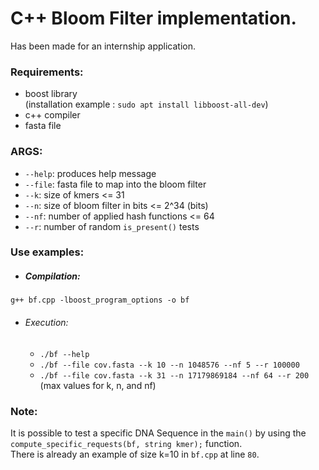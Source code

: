 # C++ Bloom Filter implementation.  
  
Has been made for an internship application.

### Requirements:  
- boost library  
(installation example : `sudo apt install libboost-all-dev`)
- c++ compiler
- fasta file

### ARGS:  
- `--help`: produces help message
- `--file`: fasta file to map into the bloom filter
- `--k`: size of kmers <= 31
- `--n`: size of bloom filter in bits <= 2^34 (bits)
- `--nf`: number of applied hash functions <= 64  
- `--r`: number of random `is_present()` tests

### Use examples:  
- ##### Compilation:  
`g++ bf.cpp -lboost_program_options -o bf`
- ###### Execution:
    - `./bf --help`
    - `./bf --file cov.fasta --k 10 --n 1048576 --nf 5 --r 100000`
    - `./bf --file cov.fasta --k 31 --n 17179869184 --nf 64 --r 200` (max values for k, n, and nf)

### Note:  
It is possible to test a specific DNA Sequence in the `main()` by using the `compute_specific_requests(bf, string kmer);` function.  
There is already an example of size k=10 in `bf.cpp` at line `80`.  